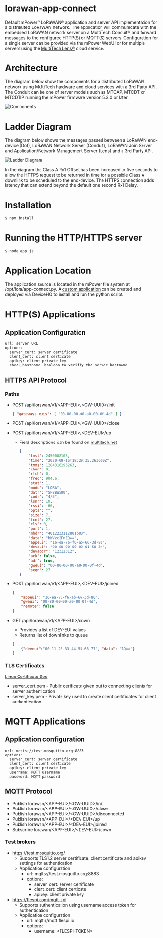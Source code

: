 # lorawan-app-connect
Default mPower&trade; LoRaWAN&reg; application and server API implementation for a distributed LoRaWAN network. The application will communicate with the embedded LoRaWAN network server on a MultiTech Conduit&reg; and forward messages to the configured HTTP(S) or MQTT(S) servers. Configuration for a single server can be provided via the mPower WebUI or for multiple servers using the [MultiTech Lens&reg;](https://www.multitech.com/brands/lens) cloud service.

# Architecture

The diagram below show the components for a distributed LoRaWAN network using MultiTech hardware and cloud services with a 3rd Party API. The Conduit can be one of server models such as MTCAP, MTCDT or MTCDTIP running the mPower firmware version 5.3.0 or later.

![Components](/images/3rd%20Party%20API.png)

# Ladder Diagram
The diagram below shows the messages passed between a LoRaWAN end-device (Dot), LoRaWAN Network Server (Conduit), LoRaWAN Join Server and Application/Network Management Server (Lens) and a 3rd Party API.

![Ladder Diagram](/images/3rd-Party-API-Ladder.png)

In the diagram the Class A Rx1 Offset has been increased to five seconds to allow the HTTPS request to be returned in time for a possible Class A downlink to be scheduled to the end-device. The HTTPS connection adds latency that can extend beyond the default one second Rx1 Delay.

# Installation

```bash
$ npm install
```

# Running the HTTP/HTTPS server

```bash
$ node app.js
```

# Application Location

The application source is located in the mPower file system at /opt/lora/app-connect.py. A [custom application](http://www.multitech.net/developer/software/aep/creating-a-custom-application/) can be created and deployed via DeviceHQ to install and run the python script.

# HTTP(S) Applications

## Application Configuration

    url: server URL
    options:
      server_cert: server certificate
      clent_cert: client certicate
      apikey: client private key
      check_hostname: boolean to verifiy the server hostname

## HTTPS API Protocol

### Paths

* POST /api/lorawan/v1/\<APP-EUI>/\<GW-UUID>/init
    ```json
    { "gateways_euis": [ "00-80-00-00-a0-00-0f-4d" ] }
    ```

* POST /api/lorawan/v1/\<APP-EUI>/\<GW-UUID>/close

* POST /api/lorawan/v1/\<APP-EUI>/\<DEV-EUI>/up
  * Field descriptions can be found on [multitech.net](https://www.multitech.net/developer/software/lora/lora-network-server/mqtt-messages/)

    ```json
    {
        "tmst": 2450008103,
        "time": "2020-09-16T18:29:35.263610Z",
        "tmms": 1284316193263,
        "chan": 8,
        "rfch": 0,
        "freq": 904.6,
        "stat": 1,
        "modu": "LORA",
        "datr": "SF8BW500",
        "codr": "4/5",
        "lsnr": 10,
        "rssi": -66,
        "opts": "",
        "size": 7,
        "fcnt": 27,
        "cls": 0,
        "port": 1,
        "mhdr": "4012233112801b00",
        "data": "bWVzc2FnZQ==",
        "appeui": "16-ea-76-f6-ab-66-3d-80",
        "deveui": "00-80-00-00-00-01-58-34",
        "devaddr": "12312312",
        "ack": false,
        "adr": true,
        "gweui": "00-80-00-00-a0-00-0f-4d",
        "seqn": 27
    }
    ```

* POST /api/lorawan/v1/\<APP-EUI>/\<DEV-EUI>/joined
    ```json
    {
        "appeui": "16-ea-76-f6-ab-66-3d-80",
        "gweui": "00-80-00-00-a0-00-0f-4d",
        "remote": false
    }
    ```

* GET  /api/lorawan/v1/\<APP-EUI>/down
    * Provides a list of DEV-EUI values
    * Returns list of downlinks to queue
    ```json
    [
        {"deveui":"00-11-22-33-44-55-66-77", "data": "AQ=="}
    ]
    ```

### TLS Certificates

[Linux Certificate Doc](https://www.golinuxcloud.com/openssl-create-client-server-certificate/)

* server_cert.pem - Public cerificate given out to connecting clients for server authentication
* server_key.pem - Private key used to create client certificates for client authentication




# MQTT Applications

## Application configuration
    url: mqtts://test.mosquitto.org:8883
    options:
      server_cert: server certificate
      clent_cert: client certicate
      apikey: client private key
      username: MQTT username
      password: MQTT password

## MQTT Protocol

* Publish lorawan/\<APP-EUI>/\<GW-UUID>/init
* Publish lorawan/\<APP-EUI>/\<GW-UUID>/close
* Publish lorawan/\<APP-EUI>/\<GW-UUID>/disconnected
* Publish lorawan/\<APP-EUI>/\<DEV-EUI>/up
* Publish lorawan/\<APP-EUI>/\<DEV-EUI>/joined
* Subscribe lorawan/\<APP-EUI>/\<DEV-EUI>/down

### Test brokers

* https://test.mosquitto.org/
  * Supports TLS1.2 server certificate, client certificate and apikey settings for authentication
  * Application configuration
    * url: mqtts://test.mosquitto.org:8883
    * options:
      * server_cert: server certificate
      * clent_cert: client certicate
      * apikey: client private key
* https://flespi.com/mqtt-api
  * Supports authentication using username access token for authentication
  * Application configuration
    * url: mqtt://mqtt.flespi.io
    * options:
      * username: \<FLESPI-TOKEN>
